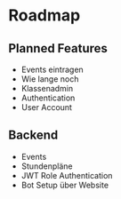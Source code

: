 # Roadmap
## Planned Features
* Events eintragen
* Wie lange noch
* Klassenadmin
* Authentication
* User Account

## Backend
* Events
* Stundenpläne
* JWT Role Authentication
* Bot Setup über Website